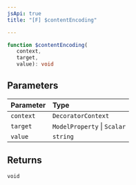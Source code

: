 ```yaml
---
jsApi: true
title: "[F] $contentEncoding"

---
```

```ts
function $contentEncoding(
   context, 
   target, 
   value): void
```

## Parameters

| Parameter | Type |
| :------ | :------ |
| `context` | `DecoratorContext` |
| `target` | `ModelProperty` \| `Scalar` |
| `value` | `string` |

## Returns

`void`
